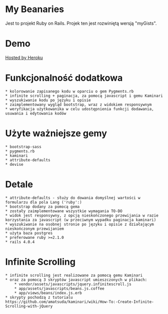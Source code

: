 My Beanaries
=======

Jest to projekt Ruby on Rails. Projek ten jest rozwiniętą wersją "myGists".

Demo
=======
[Hosted by Heroku](http://mybeanaries.herokuapp.com)

Funkcjonalność dodatkowa
=======

	* kolorowanie zapisanego kodu w oparciu o gem Pygments.rb
 	* infinite scrolling + paginacja, za pomocą javascript i gemu Kaminari
	* wyszukiwanie kodu po języku i opisie
	* zaimplementowany wygląd bootstrap, wraz z widokiem responsywnym
	* weryfikacja użytkowanika w celu udostępnienia funkcji dodawania, usuwania i edytowania kodów

Użyte ważniejsze gemy
=======
	
	* bootstrap-sass
	* pygments.rb
	* kaminari
	* attribute-defaults 
	* devise

Detale
=======
	* attribute-defaults - służy do dowania domyślnej wartości w formularzu dla pola Lang ('ruby':)
	* bootstrap dodany za pomocą gema
	* zostały zaimplementowane wszystkie wymagania TO-DO
	* widok jest responsywny, z opcją nieskończonego przewijania w razie korzystania za javascript (w przeciwnym wypadku paginacja kaminari)
	* wyszukiwanie na osobnej stronie po języku i opisie z działającym nieskończonym przewijaniem
	* użyta baza postgres
	* preferowane ruby >=2.1.0
	* rails 4.0.4

Infinite Scrolling
=======
	* infinite scrolling jest realizowane za pomocą gemu Kaminari
	* oraz za pomocą 3 skryptów javascript umieszczonych w plikach:
		* vendor/assets/javascripts/jquery.infinitescroll.js
		* app/assets/javascripts/beans.js.coffee
		* app/views/beans/index.js.erb
	* skrypty pochodzą z tutorialu https://github.com/amatsuda/kaminari/wiki/How-To:-Create-Infinite-Scrolling-with-jQuery
